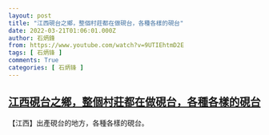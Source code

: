 ```yaml
---
layout: post
title: "江西硯台之鄉，整個村莊都在做硯台，各種各樣的硯台"
date: 2022-03-21T01:06:01.000Z
author: 石炳鋒
from: https://www.youtube.com/watch?v=9UTIEhtmD2E
tags: [ 石炳锋 ]
comments: True
categories: [ 石炳锋 ]
---
```

<!--1647824761000-->
[江西硯台之鄉，整個村莊都在做硯台，各種各樣的硯台](https://www.youtube.com/watch?v=9UTIEhtmD2E)
------

<div>
【江西】出產硯台的地方，各種各樣的硯台。
</div>
